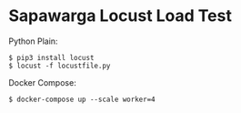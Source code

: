 # Sapawarga Locust Load Test
Python Plain:
```
$ pip3 install locust
$ locust -f locustfile.py
```
Docker Compose:
```
$ docker-compose up --scale worker=4 
```